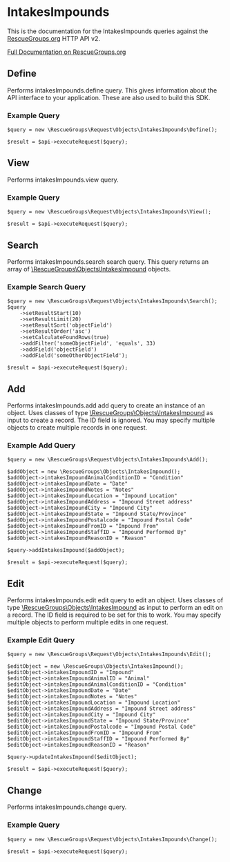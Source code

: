 # IntakesImpounds

This is the documentation for the IntakesImpounds queries against the [RescueGroups.org](https://www.rescuegroups.org/) HTTP API v2.

[Full Documentation on RescueGroups.org](https://userguide.rescuegroups.org/display/APIDG/Object+definitions#Objectdefinitions-intakesImpounds)

## Define






Performs intakesImpounds.define query. This gives information about the API interface to your application. These are also used to build this SDK.

### Example Query

    $query = new \RescueGroups\Request\Objects\IntakesImpounds\Define();

    $result = $api->executeRequest($query);


## View







Performs intakesImpounds.view query.

### Example Query

    $query = new \RescueGroups\Request\Objects\IntakesImpounds\View();

    $result = $api->executeRequest($query);


## Search

Performs intakesImpounds.search search query. This query returns an array of [\RescueGroups\Objects\IntakesImpound](../../src/Objects/IntakesImpound.php) objects.

### Example Search Query

    $query = new \RescueGroups\Request\Objects\IntakesImpounds\Search();
    $query
        ->setResultStart(10)
        ->setResultLimit(20)
        ->setResultSort('objectField')
        ->setResultOrder('asc')
        ->setCalculateFoundRows(true)
        ->addFilter('someObjectField', 'equals', 33)
        ->addField('objectField')
        ->addField('someOtherObjectField');

    $result = $api->executeRequest($query);







## Add




Performs intakesImpounds.add add query to create an instance of an object. Uses classes of type [\RescueGroups\Objects\IntakesImpound](../../src/Objects/IntakesImpound.php) as input to create a record. The ID field is ignored. You may specify multiple objects to create multiple records in one request.

### Example Add Query

    $query = new \RescueGroups\Request\Objects\IntakesImpounds\Add();

    $addObject = new \RescueGroups\Objects\IntakesImpound();
    $addObject->intakesImpoundAnimalConditionID = "Condition"
    $addObject->intakesImpoundDate = "Date"
    $addObject->intakesImpoundNotes = "Notes"
    $addObject->intakesImpoundLocation = "Impound Location"
    $addObject->intakesImpoundAddress = "Impound Street address"
    $addObject->intakesImpoundCity = "Impound City"
    $addObject->intakesImpoundState = "Impound State/Province"
    $addObject->intakesImpoundPostalcode = "Impound Postal Code"
    $addObject->intakesImpoundFromID = "Impound From"
    $addObject->intakesImpoundStaffID = "Impound Performed By"
    $addObject->intakesImpoundReasonID = "Reason"

    $query->addIntakesImpound($addObject);

    $result = $api->executeRequest($query);




## Edit



Performs intakesImpounds.edit edit query to edit an object. Uses classes of type [\RescueGroups\Objects\IntakesImpound](../../src/Objects/IntakesImpound.php) as input to perform an edit on a record. The ID field is required to be set for this to work. You may specify multiple objects to perform multiple edits in one request.

### Example Edit Query

    $query = new \RescueGroups\Request\Objects\IntakesImpounds\Edit();

    $editObject = new \RescueGroups\Objects\IntakesImpound();
    $editObject->intakesImpoundID = "Impound"
    $editObject->intakesImpoundAnimalID = "Animal"
    $editObject->intakesImpoundAnimalConditionID = "Condition"
    $editObject->intakesImpoundDate = "Date"
    $editObject->intakesImpoundNotes = "Notes"
    $editObject->intakesImpoundLocation = "Impound Location"
    $editObject->intakesImpoundAddress = "Impound Street address"
    $editObject->intakesImpoundCity = "Impound City"
    $editObject->intakesImpoundState = "Impound State/Province"
    $editObject->intakesImpoundPostalcode = "Impound Postal Code"
    $editObject->intakesImpoundFromID = "Impound From"
    $editObject->intakesImpoundStaffID = "Impound Performed By"
    $editObject->intakesImpoundReasonID = "Reason"

    $query->updateIntakesImpound($editObject);

    $result = $api->executeRequest($query);





## Change







Performs intakesImpounds.change query.

### Example Query

    $query = new \RescueGroups\Request\Objects\IntakesImpounds\Change();

    $result = $api->executeRequest($query);



